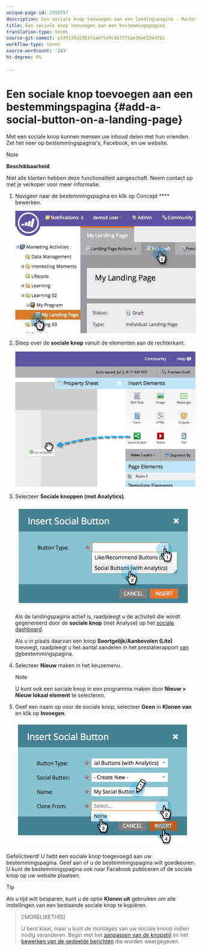 ```yaml
---
unique-page-id: 2359757
description: Een sociale knop toevoegen aan een landingspagina - Marketo Docs - Productdocumentatie
title: Een sociale knop toevoegen aan een bestemmingspagina
translation-type: tm+mt
source-git-commit: e149133a5383faaef5e9c9b7775ae36e633ed7b1
workflow-type: tm+mt
source-wordcount: '243'
ht-degree: 0%

---
```



# Een sociale knop toevoegen aan een bestemmingspagina {#add-a-social-button-on-a-landing-page}

Met een sociale knop kunnen mensen uw inhoud delen met hun vrienden. Zet het neer op bestemmingspagina&#39;s, Facebook, en uw website.

>[!NOTE]
>
>**Beschikbaarheid**
>
>Niet alle klanten hebben deze functionaliteit aangeschaft. Neem contact op met je verkoper voor meer informatie.

1. Navigeer naar de bestemmingspagina en klik op Concept **** bewerken.

   ![](assets/landingpageeditdraft.jpg)

1. Sleep over de **sociale knop** vanuit de elementen aan de rechterkant.

   ![](assets/image2014-9-17-10-3a35-3a6.png)

1. Selecteer **Sociale knoppen (met Analytics)**.

   ![](assets/image2014-9-17-10-3a35-3a13.png)

   Als de landingspagina actief is, raadpleegt u de activiteit die wordt gegenereerd door de **sociale knop** (met Analyse) op het [sociale dashboard](view-social-performance.md).

   Als u in plaats daarvan een knop **Soortgelijk/Aanbevolen (Lite)** toevoegt, raadpleegt u het aantal aandelen in het prestatierapport [van de](../../../../product-docs/demand-generation/landing-pages/understanding-landing-pages/landing-page-performance-report.md)bestemmingspagina.

1. Selecteer **Nieuw** maken in het keuzemenu.

   >[!NOTE]
   >
   >U kunt ook een sociale knop in een programma maken door **Nieuw > Nieuw lokaal element** te selecteren.

1. Geef een naam op voor de sociale knop, selecteer **Geen** in **Klonen** **van** en klik op **Invoegen**.

   ![](assets/image2014-9-17-10-3a35-3a26.png)

Gefeliciteerd! U hebt een sociale knop toegevoegd aan uw bestemmingspagina. Geef aan of u de bestemmingspagina wilt goedkeuren. U kunt de bestemmingspagina ook naar Facebook [](../../../../product-docs/demand-generation/facebook/publish-landing-pages-to-facebook.md) publiceren of de sociale knop op uw website [](deploy-social-on-your-website.md)plaatsen.

>[!TIP]
>
>Als u tijd wilt besparen, kunt u de optie **Klonen uit** gebruiken om alle instellingen van een bestaande sociale knop te kopiëren.

>[!MORELIKETHIS]
>
>U bent klaar, maar u kunt de montages van uw sociale knoop indien nodig veranderen. Begin met het [aanpassen van de knopstijl](../../../../product-docs/demand-generation/social/configuring-social-actions/customize-social-app-button.md) en het [bewerken van de gedeelde berichten](../../../../product-docs/demand-generation/social/configuring-social-actions/configure-social-sign-up-share-flow.md) die worden weergegeven.
